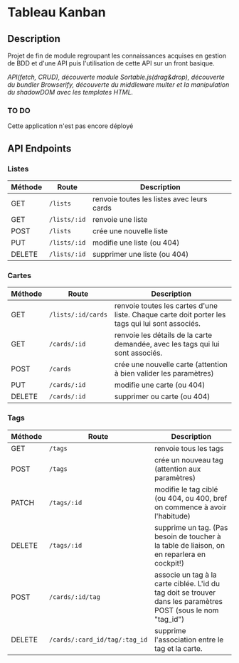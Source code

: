 # Tableau Kanban 

## Description

Projet de fin de module regroupant les connaissances acquises en gestion de BDD et d'une API puis l'utilisation de cette API sur un front basique. 

*API(fetch, CRUD), découverte module Sortable.js(drag&drop), découverte du bundler Browserify, découverte du middleware multer et la manipulation du shadowDOM avec les templates HTML.*

### TO DO

Cette application n'est pas encore déployé


## API Endpoints

### Listes

|Méthode|Route|Description|
|---|---|---|
|GET|`/lists`|renvoie toutes les listes avec leurs cards|
|GET|`/lists/:id`|renvoie une liste|
|POST|`/lists`|crée une nouvelle liste|
|PUT|`/lists/:id`|modifie une liste (ou 404)|
|DELETE|`/lists/:id`|supprimer une liste (ou 404)|

### Cartes
|Méthode|Route|Description|
|---|---|---|
|GET|`/lists/:id/cards`|renvoie toutes les cartes d'une liste. Chaque carte doit porter les tags qui lui sont associés.|
|GET|`/cards/:id`|renvoie les détails de la carte demandée, avec les tags qui lui sont associés.|
|POST|`/cards`|crée une nouvelle carte (attention à bien valider les paramètres)|
|PUT|`/cards/:id`|modifie une carte (ou 404)|
|DELETE|`/cards/:id`|supprimer ou carte (ou 404)|


### Tags
|Méthode|Route|Description|
|---|---|---|
|GET|`/tags`|renvoie tous les tags||
|POST|`/tags`|crée un nouveau tag (attention aux paramètres)||
|PATCH|`/tags/:id`|modifie le tag ciblé (ou 404, ou 400, bref on commence à avoir l'habitude)||
|DELETE|`/tags/:id`|supprime un tag. (Pas besoin de toucher à la table de liaison, on en reparlera en cockpit!)||
|POST|`/cards/:id/tag`|associe un tag à la carte ciblée. L'id du tag doit se trouver dans les paramètres POST (sous le nom "tag_id")||
|DELETE|`/cards/:card_id/tag/:tag_id`|supprime l'association entre le tag et la carte.||